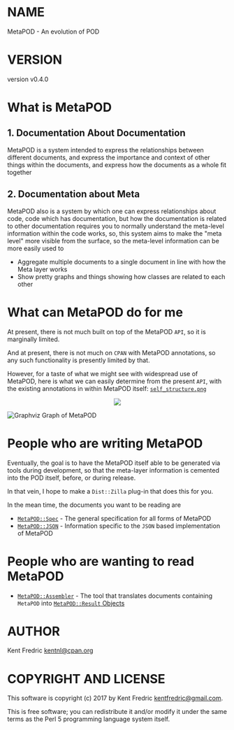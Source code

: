 # NAME

MetaPOD - An evolution of POD

# VERSION

version v0.4.0

# What is MetaPOD

## 1. Documentation About Documentation

MetaPOD is a system intended to express the relationships between different documents, and express the importance and context of
other things within the documents, and express how the documents as a whole fit together

## 2. Documentation about Meta

MetaPOD also is a system by which one can express relationships about code, code which has documentation, but how the
documentation is related to other documentation requires you to normally understand the meta-level information within the code
works, so, this system aims to make the "meta level" more visible from the surface, so the meta-level information can be more
easily used to

- Aggregate multiple documents to a single document in line with how the Meta layer works
- Show pretty graphs and things showing how classes are related to each other

# What can MetaPOD do for me

At present, there is not much built on top of the MetaPOD `API`, so it is marginally limited.

And at present, there is not much on `CPAN` with MetaPOD annotations, so any such functionality is presently limited by that.

However, for a taste of what we might see with widespread use of MetaPOD, here is what we can easily determine from the present
`API`, with the existing annotations in within MetaPOD itself:
[`self_structure.png`](http://kentnl.github.io/MetaPOD/media/self_structure.png)

<div>
    <center><img src="http://kentnl.github.io/MetaPOD/media/self_structure.png" /></center>
</div>

![Graphviz Graph of MetaPOD](http://kentnl.github.io/MetaPOD/media/self_structure.png)

# People who are writing MetaPOD

Eventually, the goal is to have the MetaPOD itself able to be generated via tools during development, so that the meta-layer
information is cemented into the POD itself, before, or during release.

In that vein, I hope to make a `Dist::Zilla` plug-in that does this for you.

In the mean time, the documents you want to be reading are

- [`MetaPOD::Spec`](https://metacpan.org/pod/MetaPOD::Spec) - The general specification for all forms of MetaPOD
- [`MetaPOD::JSON`](https://metacpan.org/pod/MetaPOD::JSON) - Information specific to the `JSON` based implementation of MetaPOD

# People who are wanting to read MetaPOD

- [`MetaPOD::Assembler`](https://metacpan.org/pod/MetaPOD::Assembler) - The tool that translates documents containing `MetaPOD` into
[`MetaPOD::Result` Objects](https://metacpan.org/pod/MetaPOD::Result)

# AUTHOR

Kent Fredric <kentnl@cpan.org>

# COPYRIGHT AND LICENSE

This software is copyright (c) 2017 by Kent Fredric <kentfredric@gmail.com>.

This is free software; you can redistribute it and/or modify it under
the same terms as the Perl 5 programming language system itself.
